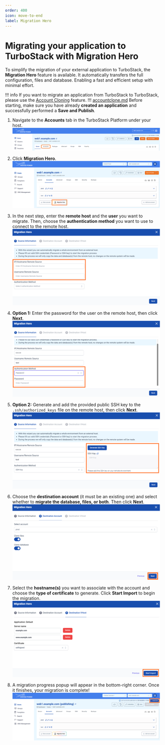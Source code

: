 ```yaml
---
order: 400
icon: move-to-end
label: Migration Hero
---
```


# Migrating your application to TurboStack with Migration Hero

To simplify the migration of your external application to TurboStack, the **Migration Hero** feature is available. It automatically transfers the full configuration, files and database. Enabling a fast and efficient setup with minimal effort.

!!! info
If you want to migrate an application from TurboStack to TurboStack, please use the [Account Cloning](accountclone.md) feature.
!!!
[accountclone.md](accountclone.md)
Before starting, make sure you have already **created an application** and successfully performed a **Save and Publish**.

1. Navigate to the **Accounts** tab in the TurboStack Platform under your host.
![](../../../img/turbostackapp/newapp/tsa_user6.png)

2. Click **Migration Hero**.
![](../../../img/turbostackapp/newapp/tsa_migration_hero1.png)

3. In the next step, enter the **remote host** and the **user** you want to migrate. 
Then, choose the **authentication method** you want to use to connect to the remote host.
![](../../../img/turbostackapp/newapp/tsa_migration_hero2.png)

4. **Option 1:** Enter the password for the user on the remote host, then click **Next**.
![](../../../img/turbostackapp/newapp/tsa_migration_hero3.png)

5. **Option 2:** Generate and add the provided public SSH key to the `.ssh/authorized_keys` file on the remote host, then click **Next**.
![](../../../img/turbostackapp/newapp/tsa_migration_hero4.png)

6. Choose the **destination account** (it must be an existing one) and select whether to **migrate the database, files, or both**. Then click **Next**. 
![](../../../img/turbostackapp/newapp/tsa_migration_hero5.png)

7. Select the **hostname(s)** you want to associate with the account and choose the **type of certificate** to generate. Click **Start Import** to begin the migration.
![](../../../img/turbostackapp/newapp/tsa_migration_hero6.png)

8. A migration progress popup will appear in the bottom-right corner. Once it finishes, your migration is complete!
![](../../../img/turbostackapp/newapp/tsa_migration_hero7.png)

